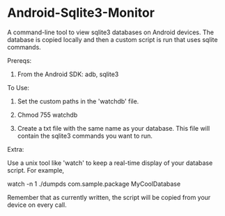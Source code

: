 # Android-Sqlite3-Monitor
A command-line tool to view sqlite3 databases on Android devices. The database is copied locally and then a custom script is run that uses sqlite commands.


Prereqs:

1. From the Android SDK: adb, sqlite3


To Use:

1. Set the custom paths in the 'watchdb' file.

2. Chmod 755 watchdb

3. Create a txt file with the same name as your database. This file will contain the sqlite3 commands you want to run.


Extra:

Use a unix tool like 'watch' to keep a real-time display of your database script. For example,

watch -n 1 ./dumpds com.sample.package MyCoolDatabase

Remember that as currently written, the script will be copied from your device on every call.

